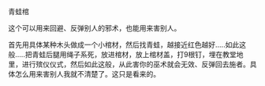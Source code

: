 青蛙棺

这个可以用来回避、反弹别人的邪术，也能用来害别人。

首先用具体某种木头做成一个小棺材，然后找青蛙，越接近红色越好.....如此这般.....把青蛙后腿用绳子系死，放进棺材，放上棺材盖，打9根钉，埋在教堂地里，进行殡仪仪式，然后如此这般，从此害你的巫术就会无效、反弹回去施者。具体怎么用来害别人我就不清楚了。这只是看来的。
